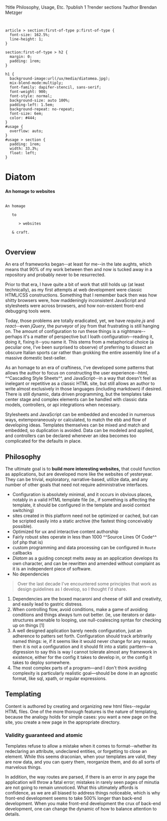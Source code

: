 ?title Philosophy, Usage, Etc.
?publish 1
?render sections
?author Brendan Metzger


``` style


article > section:first-of-type p:first-of-type {
  font-size: 162.5%;
  line-height: 1;
}

section:first-of-type > h2 {
  margin: 0;
  padding: 1rem;
}

h1 {
  background-image:url(/ux/media/diatomea.jpg);
  mix-blend-mode:multiply;
  font-family: dapifer-stencil, sans-serif;
  font-weight: 900;
  font-style: normal;
  background-size: auto 100%;
  padding-left: 1.5em;
  background-repeat: no-repeat;
  font-size: 6em;
  color: #444;
}
#usage {
  overflow: auto;
}
#usage > section {
  padding: 1rem;
  width: 33.3%;
  float: left;
}

```

# Diatom
#### An homage to websites

```

An homage

   to
   
      > websites
   
   & craft.
   
```

## Overview

An era of frameworks began--at least for me--in the late aughts, which means that 90% of my work between then and now is tucked away in a repository and probably never to be resurrected.

Prior to that era, I have quite a bit of work that still holds up (at least technically), as my first attempts at web development were classic HTML/CSS constructions. Something that I remember back then was how shitty browsers were, how maddeningly inconsistent JavaScript and stylesheets were across browsers, and how non-existent front-end debugging tools were.

Today, those problems are totally eradicated, yet, we have *require.js* and *react*--even *jQuery*, the purveyor of joy from that frustrating is still hanging on. The amount of configuration to run these things is a nightmare--perhaps it's a matter of perspective but I loath configuration--reading it, doing it, fixing it--you name it. This stems from a metaphorical choice (a peculiar one, I've been surprised to observe) of preferring to dissect an obscure Italian sports car rather than grokking the entire assembly line of a massive domestic best-seller.

As an homage to an era of craftiness, I've developed some patterns that allows the author to focus on constructing the user experience--html, ^^Cascading Style Sheets^^, and JavaScript--in a way that doesn't feel as inelegant or repetitive as a classic HTML site, but still allows an author to write almost exclusively in those languages (including markdown) if desired. There is still dynamic, data driven programming, but the templates take center stage and complex elements can be handled with classic data models, controllers, or api integrations when necessary.

Stylesheets and JavaScript can be embedded and encoded in numerous ways, extemporaneously or calculated, to match the ebb and flow of developing ideas. Templates themselves can be mixed and match and embedded, so duplication is avoided. Data can be modeled and applied, and controllers can be declared whenever an idea becomes too complicated for the defaults in place.



## Philosophy


The ultimate goal is to **build more interesting websites,** that could function as applications, but are developed more like the websites of yesteryear. They can be trivial, exploratory, narrative-based, utilize data, and any number of other goals that need not require administrative interfaces.
     
- Configuration is absolutely minimal, and it occurs in obvious places, notably in a valid HTML template file (ie., if something is affecting the template, it should be configured in the template and avoid context switching)
- sites created in this platform need not be optimized or cached, but can be scripted easily into a static archive (the fastest thing conceivably possible).
- Optimized for ux and interactive content authorship
- Fairly robust sites operate in less than 1000 ^^Source Lines Of Code^^ (of php that is)
- custom programming and data processing can be configured in `Route` callbacks
- *Diatom* as a guiding concept melts away as an application develops its own character, and can be rewritten and amended without complaint as it is an independent piece of software.
- No dependencies


> Over the last decade I've encountered some principles that work as design guidelines as I develop, so I thought I'd share.

1. Dependencies are the boxed macaroni and cheese of skill and creativity, and easily lead to gastric distress.
2. When controlling flow, avoid conditions, make a game of avoiding conditions and things always turn out better. (ie, use iterators or data-structures amenable to looping, use null-coalescing syntax  for checking up on things [1]
3. A well designed application barely needs configuration, just an adherence to patters set forth. Configuration should track arbitrarily named things: ie, if it seems like it would never change for any reason, then it is not a configuration and it should fit into a static parttern—a digression to say this is way I cannot tolerate almost any framework in existence, either for the config it takes to develop in, or the config it takes to deploy somewhere.
4. The most complex parts of a program—and I don't think avoiding complexity is particularly realistic goal—should be done in an agnostic format, like sql, xpath, or regular expressions. 



## Templating

Content is authored by creating and organizing new html files--regular HTML files. One of the more thorough features is the nature of templating, because the analogy holds for simple cases: you want a new page on the site, you create a new page in the appropriate directory. 

### Validity guaranteed and atomic

Templates refuse to allow a mistake when it comes to format--whether its redeclaring an attribute, undeclared entities, or forgetting to close an element. While this seems draconian, when your templates are valid, they are now data, and you can query them, reorganize them, and do all sorts of marvelous things.

In addition, the way routes are parsed, if there is an error in any page the application will throw a fatal error; mistakes in rarely seen pages of minutia are not going to remain unnoticed. What this ultimately affords is confidence, as we are all biased to address things noticeable, which is why front-end development seems to take 500% longer than back-end development. When you make front-end development the crux of back-end development, one can change the dynamic of how to balance attention to details.


